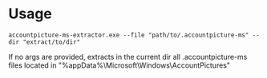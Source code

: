 Usage
=====

`accountpicture-ms-extractor.exe --file "path/to/.accountpicture-ms" --dir "extract/to/dir"`

If no args are provided, extracts in the current dir all .accountpicture-ms files located in "%appData%\Microsoft\Windows\AccountPictures"